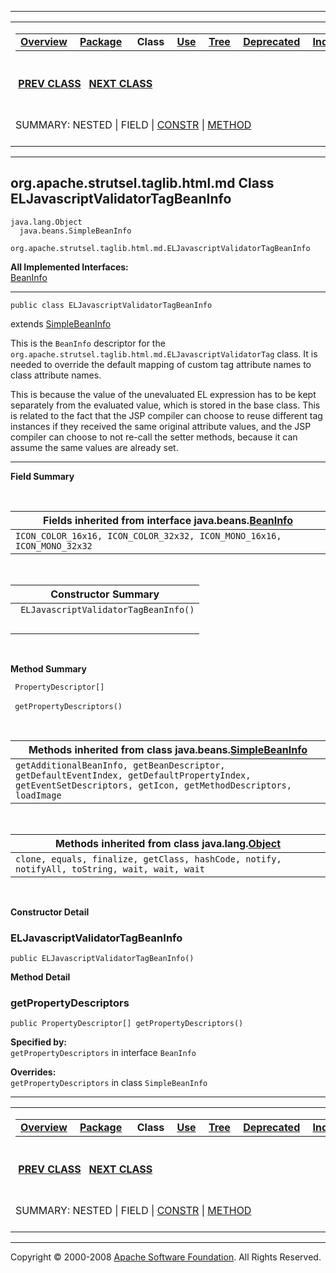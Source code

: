 ------------------------------------------------------------------------

<span id="navbar_top"></span> [](#skip-navbar_top "Skip navigation links")

<table>
<colgroup>
<col width="50%" />
<col width="50%" />
</colgroup>
<tbody>
<tr class="odd">
<td align="left"><span id="navbar_top_firstrow"></span>
<table>
<tbody>
<tr class="odd">
<td align="left"><a href="../../../../../overview-summary.html.md"><strong>Overview</strong></a> </td>
<td align="left"><a href="package-summary.html.md"><strong>Package</strong></a> </td>
<td align="left"> <strong>Class</strong> </td>
<td align="left"><a href="class-use/ELJavascriptValidatorTagBeanInfo.html.md"><strong>Use</strong></a> </td>
<td align="left"><a href="package-tree.html.md"><strong>Tree</strong></a> </td>
<td align="left"><a href="../../../../../deprecated-list.html.md"><strong>Deprecated</strong></a> </td>
<td align="left"><a href="../../../../../index-all.html.md"><strong>Index</strong></a> </td>
<td align="left"><a href="../../../../../help-doc.html.md"><strong>Help</strong></a> </td>
</tr>
</tbody>
</table></td>
<td align="left"></td>
</tr>
<tr class="even">
<td align="left"> <a href="../../../../../org/apache/strutsel/taglib.html.md/ELJavascriptValidatorTag.html" title="class in org.apache.strutsel.taglib.html"><strong>PREV CLASS</strong></a>   <a href="../../../../../org/apache/strutsel/taglib/html/ELLinkTag.html" title="class in org.apache.strutsel.taglib.html"><strong>NEXT CLASS</strong></a></td>
<td align="left"><a href="../../../../../index.html.md?org/apache/strutsel/taglib/html/ELJavascriptValidatorTagBeanInfo.html"><strong>FRAMES</strong></a>    <a href="ELJavascriptValidatorTagBeanInfo.html"><strong>NO FRAMES</strong></a>    
<a href="../../../../../allclasses-noframe.html.md"><strong>All Classes</strong></a></td>
</tr>
<tr class="odd">
<td align="left">SUMMARY: NESTED | FIELD | <a href="#constructor_summary">CONSTR</a> | <a href="#method_summary">METHOD</a></td>
<td align="left">DETAIL: FIELD | <a href="#constructor_detail">CONSTR</a> | <a href="#method_detail">METHOD</a></td>
</tr>
</tbody>
</table>

<span id="skip-navbar_top"></span>

------------------------------------------------------------------------

org.apache.strutsel.taglib.html.md
 Class ELJavascriptValidatorTagBeanInfo
---------------------------------------

    java.lang.Object
      java.beans.SimpleBeanInfo
          org.apache.strutsel.taglib.html.md.ELJavascriptValidatorTagBeanInfo

**All Implemented Interfaces:**  
[BeanInfo](http://java.sun.com/j2se/1.4.2/docs/api/java/beans/BeanInfo.html.md?is-external=true "class or interface in java.beans")

------------------------------------------------------------------------

    public class ELJavascriptValidatorTagBeanInfo

extends [SimpleBeanInfo](http://java.sun.com/j2se/1.4.2/docs/api/java/beans/SimpleBeanInfo.html.md?is-external=true "class or interface in java.beans")

This is the `BeanInfo` descriptor for the `org.apache.strutsel.taglib.html.md.ELJavascriptValidatorTag` class. It is needed to override the default mapping of custom tag attribute names to class attribute names.

This is because the value of the unevaluated EL expression has to be kept separately from the evaluated value, which is stored in the base class. This is related to the fact that the JSP compiler can choose to reuse different tag instances if they received the same original attribute values, and the JSP compiler can choose to not re-call the setter methods, because it can assume the same values are already set.

------------------------------------------------------------------------

<span id="field_summary"></span>

**Field Summary**

 <span id="fields_inherited_from_class_java.beans.BeanInfo"></span>

| **Fields inherited from interface java.beans.[BeanInfo](http://java.sun.com/j2se/1.4.2/docs/api/java/beans/BeanInfo.html.md?is-external=true "class or interface in java.beans")** |
|---------------------------------------------------------------------------------------------------------------------------------------------------------------------------------|
| `ICON_COLOR_16x16, ICON_COLOR_32x32, ICON_MONO_16x16, ICON_MONO_32x32`                                                                                                          |

  <span id="constructor_summary"></span>

| **Constructor Summary**               |
|---------------------------------------|
| ` ELJavascriptValidatorTagBeanInfo()` 
                                        |

  <span id="method_summary"></span>

**Method Summary**

` PropertyDescriptor[]`

` getPropertyDescriptors()`
            

 <span id="methods_inherited_from_class_java.beans.SimpleBeanInfo"></span>

| **Methods inherited from class java.beans.[SimpleBeanInfo](http://java.sun.com/j2se/1.4.2/docs/api/java/beans/SimpleBeanInfo.html.md?is-external=true "class or interface in java.beans")** |
|------------------------------------------------------------------------------------------------------------------------------------------------------------------------------------------|
| `getAdditionalBeanInfo, getBeanDescriptor, getDefaultEventIndex, getDefaultPropertyIndex, getEventSetDescriptors, getIcon, getMethodDescriptors, loadImage`                              |

 <span id="methods_inherited_from_class_java.lang.Object"></span>

| **Methods inherited from class java.lang.[Object](http://java.sun.com/j2se/1.4.2/docs/api/java/lang/Object.html.md?is-external=true "class or interface in java.lang")** |
|-----------------------------------------------------------------------------------------------------------------------------------------------------------------------|
| `clone, equals, finalize, getClass, hashCode, notify, notifyAll, toString, wait, wait, wait`                                                                          |

 

<span id="constructor_detail"></span>

**Constructor Detail**

### ELJavascriptValidatorTagBeanInfo

    public ELJavascriptValidatorTagBeanInfo()

<span id="method_detail"></span>

**Method Detail**

### getPropertyDescriptors

    public PropertyDescriptor[] getPropertyDescriptors()

**Specified by:**  
`getPropertyDescriptors` in interface `BeanInfo`

**Overrides:**  
`getPropertyDescriptors` in class `SimpleBeanInfo`

------------------------------------------------------------------------

<span id="navbar_bottom"></span> [](#skip-navbar_bottom "Skip navigation links")

<table>
<colgroup>
<col width="50%" />
<col width="50%" />
</colgroup>
<tbody>
<tr class="odd">
<td align="left"><span id="navbar_bottom_firstrow"></span>
<table>
<tbody>
<tr class="odd">
<td align="left"><a href="../../../../../overview-summary.html.md"><strong>Overview</strong></a> </td>
<td align="left"><a href="package-summary.html.md"><strong>Package</strong></a> </td>
<td align="left"> <strong>Class</strong> </td>
<td align="left"><a href="class-use/ELJavascriptValidatorTagBeanInfo.html.md"><strong>Use</strong></a> </td>
<td align="left"><a href="package-tree.html.md"><strong>Tree</strong></a> </td>
<td align="left"><a href="../../../../../deprecated-list.html.md"><strong>Deprecated</strong></a> </td>
<td align="left"><a href="../../../../../index-all.html.md"><strong>Index</strong></a> </td>
<td align="left"><a href="../../../../../help-doc.html.md"><strong>Help</strong></a> </td>
</tr>
</tbody>
</table></td>
<td align="left"></td>
</tr>
<tr class="even">
<td align="left"> <a href="../../../../../org/apache/strutsel/taglib.html.md/ELJavascriptValidatorTag.html" title="class in org.apache.strutsel.taglib.html"><strong>PREV CLASS</strong></a>   <a href="../../../../../org/apache/strutsel/taglib/html/ELLinkTag.html" title="class in org.apache.strutsel.taglib.html"><strong>NEXT CLASS</strong></a></td>
<td align="left"><a href="../../../../../index.html.md?org/apache/strutsel/taglib/html/ELJavascriptValidatorTagBeanInfo.html"><strong>FRAMES</strong></a>    <a href="ELJavascriptValidatorTagBeanInfo.html"><strong>NO FRAMES</strong></a>    
<a href="../../../../../allclasses-noframe.html.md"><strong>All Classes</strong></a></td>
</tr>
<tr class="odd">
<td align="left">SUMMARY: NESTED | FIELD | <a href="#constructor_summary">CONSTR</a> | <a href="#method_summary">METHOD</a></td>
<td align="left">DETAIL: FIELD | <a href="#constructor_detail">CONSTR</a> | <a href="#method_detail">METHOD</a></td>
</tr>
</tbody>
</table>

<span id="skip-navbar_bottom"></span>

------------------------------------------------------------------------

Copyright © 2000-2008 [Apache Software Foundation](http://www.apache.org/). All Rights Reserved.
